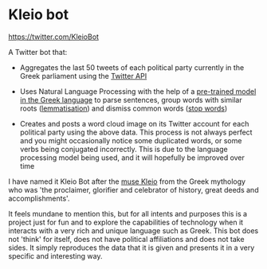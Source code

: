 # Kleio bot

https://twitter.com/KleioBot

A Twitter bot that:

* Aggregates the last 50 tweets of each political party currently in the Greek parliament using
  the [Twitter API](https://developer.twitter.com/en/docs/twitter-api)
  

* Uses Natural Language Processing with the help of a [pre-trained model in the Greek language](https://spacy.io/models/el) to parse sentences, group words with similar
  roots ([lemmatisation](https://en.wikipedia.org/wiki/Lemmatisation)) and dismiss common words ([stop words](https://en.wikipedia.org/wiki/Stop_word))
  

* Creates and posts a word cloud image on its Twitter account for each political party using the above data. This process is not always perfect and you might occasionally notice some duplicated words, or some verbs being conjugated incorrectly. This is due to the language processing model being used, and it will hopefully be improved over time

I have named it Kleio Bot after the [muse Kleio](https://en.wikipedia.org/wiki/Clio) from the Greek mythology who was 'the proclaimer, glorifier and
celebrator of history, great deeds and accomplishments'.

It feels mundane to mention this, but for all intents and purposes this is a project just for fun and to explore the capabilities of technology when it interacts with a very rich and unique language such as Greek. This bot does not 'think' for itself, does not have political affiliations and does not take sides. It simply reproduces the data that it is given and presents it in a very specific and interesting way.

